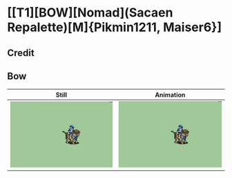 # [\[T1\]\[BOW\]\[Nomad\]\(Sacaen Repalette\)\[M\]{Pikmin1211, Maiser6}]

## Credit


	
## Bow

| Still | Animation |
| :---: | :-------: |
| ![Bow still](./Bow_000.png) | ![Bow animation](./Bow.gif) |

